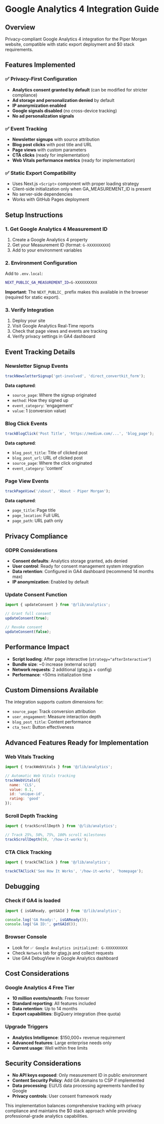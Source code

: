 # Google Analytics 4 Integration Guide

## Overview
Privacy-compliant Google Analytics 4 integration for the Piper Morgan website, compatible with static export deployment and $0 stack requirements.

## Features Implemented

### ✅ **Privacy-First Configuration**
- **Analytics consent granted by default** (can be modified for stricter compliance)
- **Ad storage and personalization denied** by default
- **IP anonymization enabled**
- **Google signals disabled** (no cross-device tracking)
- **No ad personalization signals**

### ✅ **Event Tracking**
- **Newsletter signups** with source attribution
- **Blog post clicks** with post title and URL
- **Page views** with custom parameters
- **CTA clicks** (ready for implementation)
- **Web Vitals performance metrics** (ready for implementation)

### ✅ **Static Export Compatibility**
- Uses Next.js `<Script>` component with proper loading strategy
- Client-side initialization only when GA_MEASUREMENT_ID is present
- No server-side dependencies
- Works with GitHub Pages deployment

## Setup Instructions

### 1. Get Google Analytics 4 Measurement ID
1. Create a Google Analytics 4 property
2. Get your Measurement ID (format: `G-XXXXXXXXXX`)
3. Add to your environment variables

### 2. Environment Configuration
Add to `.env.local`:
```bash
NEXT_PUBLIC_GA_MEASUREMENT_ID=G-XXXXXXXXXX
```

**Important**: The `NEXT_PUBLIC_` prefix makes this available in the browser (required for static export).

### 3. Verify Integration
1. Deploy your site
2. Visit Google Analytics Real-Time reports
3. Check that page views and events are tracking
4. Verify privacy settings in GA4 dashboard

## Event Tracking Details

### Newsletter Signup Events
```javascript
trackNewsletterSignup('get-involved', 'direct_convertkit_form');
```
**Data captured**:
- `source_page`: Where the signup originated
- `method`: How they signed up
- `event_category`: 'engagement'
- `value`: 1 (conversion value)

### Blog Click Events
```javascript
trackBlogClick('Post Title', 'https://medium.com/...', 'blog_page');
```
**Data captured**:
- `blog_post_title`: Title of clicked post
- `blog_post_url`: URL of clicked post
- `source_page`: Where the click originated
- `event_category`: 'content'

### Page View Events
```javascript
trackPageView('/about', 'About - Piper Morgan');
```
**Data captured**:
- `page_title`: Page title
- `page_location`: Full URL
- `page_path`: URL path only

## Privacy Compliance

### GDPR Considerations
- **Consent defaults**: Analytics storage granted, ads denied
- **User control**: Ready for consent management system integration
- **Data retention**: Configured in GA4 dashboard (recommend 14 months max)
- **IP anonymization**: Enabled by default

### Update Consent Function
```javascript
import { updateConsent } from '@/lib/analytics';

// Grant full consent
updateConsent(true);

// Revoke consent  
updateConsent(false);
```

## Performance Impact
- **Script loading**: After page interactive (`strategy="afterInteractive"`)
- **Bundle size**: ~0 increase (external script)
- **Network requests**: 2 additional (gtag.js + config)
- **Performance**: <50ms initialization time

## Custom Dimensions Available

The integration supports custom dimensions for:
- `source_page`: Track conversion attribution
- `user_engagement`: Measure interaction depth
- `blog_post_title`: Content performance
- `cta_text`: Button effectiveness

## Advanced Features Ready for Implementation

### Web Vitals Tracking
```javascript
import { trackWebVitals } from '@/lib/analytics';

// Automatic Web Vitals tracking
trackWebVitals({
  name: 'CLS',
  value: 0.1,
  id: 'unique-id',
  rating: 'good'
});
```

### Scroll Depth Tracking  
```javascript
import { trackScrollDepth } from '@/lib/analytics';

// Track 25%, 50%, 75%, 100% scroll milestones
trackScrollDepth(50, '/how-it-works');
```

### CTA Click Tracking
```javascript
import { trackCTAClick } from '@/lib/analytics';

trackCTAClick('See How It Works', '/how-it-works', 'homepage');
```

## Debugging

### Check if GA4 is loaded
```javascript
import { isGAReady, getGAId } from '@/lib/analytics';

console.log('GA Ready:', isGAReady());
console.log('GA ID:', getGAId());
```

### Browser Console
- Look for `✅ Google Analytics initialized: G-XXXXXXXXXX`
- Check `Network` tab for gtag.js and collect requests
- Use GA4 DebugView in Google Analytics dashboard

## Cost Considerations

### Google Analytics 4 Free Tier
- **10 million events/month**: Free forever
- **Standard reporting**: All features included
- **Data retention**: Up to 14 months
- **Export capabilities**: BigQuery integration (free quota)

### Upgrade Triggers
- **Analytics Intelligence**: $150,000+ revenue requirement
- **Advanced features**: Large enterprise needs only
- **Current usage**: Well within free limits

## Security Considerations

- **No API keys exposed**: Only measurement ID in public environment
- **Content Security Policy**: Add GA domains to CSP if implemented
- **Data processing**: EU/US data processing agreements handled by Google
- **Privacy controls**: User consent framework ready

This implementation balances comprehensive tracking with privacy compliance and maintains the $0 stack approach while providing professional-grade analytics capabilities.